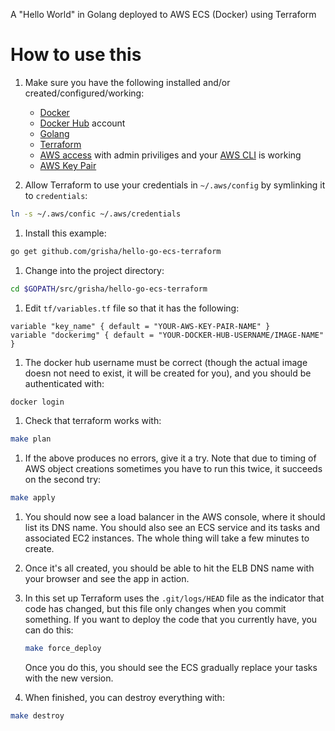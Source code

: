 
A "Hello World" in Golang deployed to AWS ECS (Docker) using Terraform

# How to use this
1. Make sure you have the following installed and/or created/configured/working:
   * [Docker](http://www.docker.com)
   * [Docker Hub](https://hub.docker.com/) account
   * [Golang](https://golang.org/doc/install)
   * [Terraform](https://www.terraform.io/)
   * [AWS access](https://console.aws.amazon.com/) with admin priviliges and your [AWS CLI](http://docs.aws.amazon.com/cli/latest/userguide/installing.html) is working
   * [AWS Key Pair](http://docs.aws.amazon.com/AWSEC2/latest/UserGuide/ec2-key-pairs.html)

1. Allow Terraform to use your credentials in `~/.aws/config` by symlinking it to `credentials`:

  ```sh
  ln -s ~/.aws/confic ~/.aws/credentials
  ```
1. Install this example:

  ```sh
  go get github.com/grisha/hello-go-ecs-terraform
  ```
1. Change into the project directory:

  ```sh
  cd $GOPATH/src/grisha/hello-go-ecs-terraform
  ```

1. Edit `tf/variables.tf` file so that it has the following:

  ```
  variable "key_name" { default = "YOUR-AWS-KEY-PAIR-NAME" }
  variable "dockerimg" { default = "YOUR-DOCKER-HUB-USERNAME/IMAGE-NAME" }
  ```
1. The docker hub username must be correct (though the actual image doesn not need to exist, it will be created for you), and you should be authenticated with:

  ```sh
  docker login
  ```
1. Check that terraform works with:
  ```sh
  make plan
  ```

1. If the above produces no errors, give it a try. Note that due to timing of AWS object creations sometimes you have to run this twice, it succeeds on the second try:
  ```sh
  make apply
  ```

1. You should now see a load balancer in the AWS console, where it should list its DNS name. You should also see an ECS service and its tasks and associated EC2 instances. The whole thing will take a few minutes to create.

1. Once it's all created, you should be able to hit the ELB DNS name with your browser and see the app in action.

1. In this set up Terraform uses the `.git/logs/HEAD` file as the indicator that code has changed, but this file only changes when you commit something. If you want to deploy the code that you currently have, you can do this:
   ```sh
   make force_deploy
   ```
   Once you do this, you should see the ECS gradually replace your tasks with the new version.

1. When finished, you can destroy everything with:

  ```sh
  make destroy
  ```
